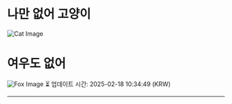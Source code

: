 
# 나만 없어 고양이

![Cat Image](https://cdn2.thecatapi.com/images/MTgyMDkwMw.jpg)

# 여우도 없어
![Fox Image](https://randomfox.ca/images/9.jpg)
⏳ 업데이트 시간: 2025-02-18 10:34:49 (KRW)

---
